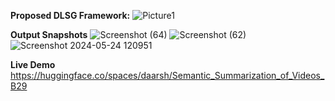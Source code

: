 **Proposed DLSG Framework:**
![Picture1](https://github.com/ddarrsh/Semantic_Summarization_of_Videos_using_DLSG_B29/assets/120782143/7061b904-52dd-4c0d-8b50-176d3fa28933)
  

**Output Snapshots**
![Screenshot (64)](https://github.com/ddarrsh/Semantic_Summarization_of_Videos_using_DLSG_B29/assets/120782143/5a191f1b-dfeb-4cd6-80fb-2e61722528a6)
![Screenshot (62)](https://github.com/ddarrsh/Semantic_Summarization_of_Videos_using_DLSG_B29/assets/120782143/23119a8d-4922-4614-8a1f-bdeb9e8b4211)
![Screenshot 2024-05-24 120951](https://github.com/ddarrsh/Semantic_Summarization_of_Videos_using_DLSG_B29/assets/120782143/65612f27-0e5f-4992-8423-7d7f67148052)


**Live Demo** https://huggingface.co/spaces/daarsh/Semantic_Summarization_of_Videos_B29
